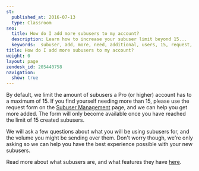 ```yaml
---
st:
  published_at: 2016-07-13
  type: Classroom
seo:
  title: How do I add more subusers to my account?
  description: Learn how to increase your subuser limit beyond 15...
  keywords:  subuser, add, more, need, additional, users, 15, request, from, increase, limit
title: How do I add more subusers to my account?
weight: 0
layout: page
zendesk_id: 205440758
navigation:
  show: true
---
```


By default, we limit the amount of subusers a Pro (or higher) account has to a maximum of 15. If you find yourself needing more than 15, please use the request form on the [Subuser Management](https://app.sendgrid.com/settings/subusers) page, and we can help you get more added. The form will only become available once you have reached the limit of 15 created subusers. 

We will ask a few questions about what you will be using subusers for, and the volume you might be sending over them. Don't worry though, we're only asking so we can help you have the best experience possible with your new subusers. 

Read more about what subusers are, and what features they have  [here]({{root_url}}/Classroom/Basics/Account/what_are_subusers.html).
